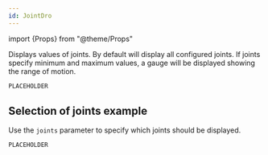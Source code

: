 ```yaml
---
id: JointDro
---
```


import {Props} from "@theme/Props"

Displays values of joints. By default will display all configured joints. If joints specify minimum and maximum values,
a gauge will be displayed showing the range of motion.

```jsx gb=JointDro/JointDro_simple.example.jsx showUnits
PLACEHOLDER
```

<Props of="JointDro"/>

## Selection of joints example

Use the `joints` parameter to specify which joints should be displayed.
 
```jsx gb=JointDro/JointDro_map.example.jsx
PLACEHOLDER
```
